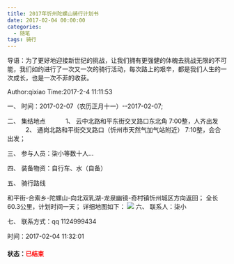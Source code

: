 ```yaml
---
title: 2017年忻州陀螺山骑行计划书
date: 2017-02-04 00:00:00
categories:
  - 随笔
tags: 骑行
---
```


导语：为了更好地迎接新世纪的挑战，让我们拥有更强健的体魄去挑战无限的不可能，我们如约进行了一次又一次的骑行活动，每次路上的艰辛，都是我们人生的一次成长，也是一次不菲的收获。

Author:qixiao
Time:2017-2-4 11:11:53

一、	时间：2017-02-07（农历正月十一）--2017-02-07;

二、	集结地点
　　　1、	云中北路和平东街交叉路口东北角 7:00整，人齐出发
　　　2、	通岗北路和平街交叉路口（忻州市天然气加气站附近） 7:10整，会合出发；

<!-- more -->

三、	参与人员：柒小等数十人…

四、	装备物资：自行车、水（自备）

五、	骑行路线

和平街-合索乡-陀螺山-向北双乳湖-龙泉幽镜-奇村镇忻州城区方向返回；
全长60.3公里，计划时间一天；
详细地图如下：
<img src="/imgs/1501058063650.jpg">
六、	联系人：柒小

七、	联系方式：qq 1124999434

时间：2017-02-04 11:32:01

<h4>状态：<font style="color:red;">已结束</font></h4>